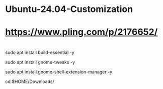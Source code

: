# Ubuntu-24.04-Customization
# https://www.pling.com/p/2176652/
#
 
sudo apt install build-essential -y

sudo apt install gnome-tweaks -y

sudo apt install gnome-shell-extension-manager -y

cd $HOME/Downloads/
